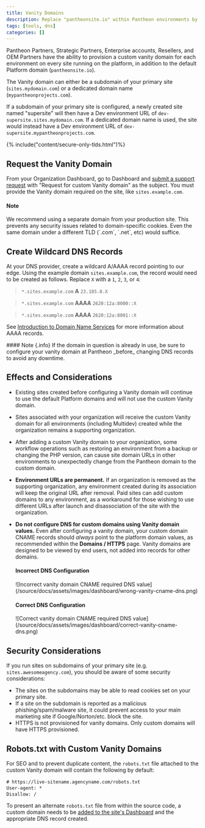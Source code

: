 ```yaml
---
title: Vanity Domains
description: Replace "pantheonsite.io" within Pantheon environments by adding a custom vanity domain.
tags: [tools, dns]
categories: []
---
```

Pantheon Partners, Strategic Partners, Enterprise accounts, Resellers, and OEM Partners have the ability to provision a custom vanity domain for each environment on every site running on the platform, in addition to the default Platform domain (`pantheonsite.io`).

The Vanity domain can either be a subdomain of your primary site (`sites.mydomain.com`) or a dedicated domain name (`mypantheonprojects.com`).

If a subdomain of your primary site is configured, a newly created site named "supersite" will then have a Dev environment URL of `dev-supersite.sites.mydomain.com`. If a dedicated domain name is used, the site would instead have a Dev environment URL of `dev-supersite.mypantheonprojects.com`.

{% include("content/secure-only-tlds.html")%}

## Request the Vanity Domain

From your Organization Dashboard, go to Dashboard and [submit a support request](/docs/support) with "Request for custom Vanity domain" as the subject. You must provide the Vanity domain required on the site, like `sites.example.com`.


<div class="alert alert-info">
<h4 class="info">Note</h4>
<p markdown="1">We recommend using a separate domain from your production site. This prevents any security issues related to domain-specific cookies. Even the same domain under a different TLD (`.com`, `.net`, etc) would suffice.
</p>
</div>

## Create Wildcard DNS Records
At your DNS provider, create a wildcard A/AAAA record pointing to our edge. Using the example domain `sites.example.com`, the record would need to be created as follows. Replace `X` with a `1`, `2`, `3`, or `4`:

> `*.sites.example.com` **A** `23.185.0.X`

> `*.sites.example.com` **AAAA** `2620:12a:8000::X`

> `*.sites.example.com` **AAAA** `2620:12a:8001::X`

See <a href="/docs/dns/#what-are-aaaa-records-and-do-i-need-them" data-proofer-ignore>Introduction to Domain Name Services</a> for more information about AAAA records.

<div class="alert-info alert" markdown="1">
#### Note {.info}
If the domain in question is already in use, be sure to configure your vanity domain at Pantheon _before_ changing DNS records to avoid any downtime.
</div>

## Effects and Considerations

 - Existing sites created before configuring a Vanity domain will continue to use the default Platform domains and will not use the custom Vanity domain.

 - Sites associated with your organization will receive the custom Vanity domain for all environments (including Multidev) created while the organization remains a supporting organization.

 - After adding a custom Vanity domain to your organization, some workflow operations such as restoring an environment from a backup or changing the PHP version, can cause site domain URLs in other environments to unexpectedly change from the Pantheon domain to the custom domain.

 - **Environment URLs are permanent.** If an organization is removed as the supporting organization, any environment created during its association will keep the original URL after removal. Paid sites can add custom domains to any environment, as a workaround for those wishing to use different URLs after launch and disassociation of the site with the organization.

 - **Do not configure DNS for custom domains using Vanity domain values.** Even after configuring a vanity domain, your custom domain CNAME records should *always* point to the platform domain values, as recommended within the **<span class="glyphicons glyphicons-global"></span> Domains / HTTPS** page. Vanity domains are designed to be viewed by end users, not added into records for other domains.

    <div class="alert alert-danger">
      <h4 class="info"><span class="alert-icon glyphicon glyphicon-remove"></span>  Incorrect DNS Configuration</h4>
      <p markdown="1">![Incorrect vanity domain CNAME required DNS value](/source/docs/assets/images/dashboard/wrong-vanity-cname-dns.png)</p>
    </div>

    <div class="alert alert-success">
      <h4 class="info"><span class="alert-icon glyphicon glyphicon-check"></span> Correct DNS Configuration</h4>
      <p markdown="1">![Correct vanity domain CNAME required DNS value](/source/docs/assets/images/dashboard/correct-vanity-cname-dns.png)</p>
    </div>


## Security Considerations

If you run sites on subdomains of your primary site (e.g. `sites.awesomeagency.com`), you should be aware of some security considerations:

* The sites on the subdomains may be able to read cookies set on your primary site.
* If a site on the subdomain is reported as a malicious phishing/spam/malware site, it could prevent access to your main marketing site if Google/Norton/etc. block the site.
* HTTPS is not provisioned for vanity domains. Only custom domains will have HTTPS provisioned.


## Robots.txt with Custom Vanity Domains

For SEO and to prevent duplicate content, the `robots.txt` file attached to the custom Vanity domain will contain the following by default:

```
# https://live-sitename.agencyname.com/robots.txt
User-agent: *
Disallow: /
```
To present an alternate `robots.txt` file from within the source code, a custom domain needs to be <a href="/docs/guides/launch/domains/" data-proofer-ignore>added to the site's Dashboard</a> and the appropriate DNS record created.
